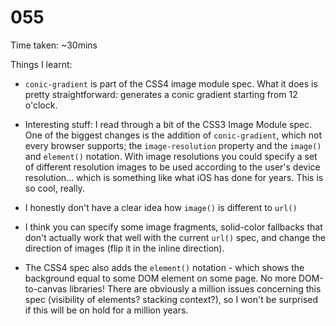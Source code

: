 # 055

Time taken: ~30mins

Things I learnt:

* `conic-gradient` is part of the CSS4 image module spec. What it does is
pretty straightforward: generates a conic gradient starting from 12 o'clock.

* Interesting stuff: I read through a bit of the CSS3 Image Module spec. One
of the biggest changes is the addition of `conic-gradient`, which not every
browser supports; the `image-resolution` property and the `image()` and
`element()` notation. With image resolutions you could specify a set of
different resolution images to be used according to the user's device
resolution... which is something like what iOS has done for years. This is
so cool, really.

* I honestly don't have a clear idea how `image()` is different to `url()`
- I think you can specify some image fragments, solid-color fallbacks that
don't actually work that well with the current `url()` spec, and change the
direction of images (flip it in the inline direction).

* The CSS4 spec also adds the `element()` notation - which shows the
background equal to some DOM element on some page. No more DOM-to-canvas
libraries! There are obviously a million issues concerning this spec
(visibility of elements? stacking context?), so I won't be surprised if this
will be on hold for a million years.
